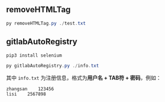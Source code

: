 ## removeHTMLTag

```powershell
py removeHTMLTag.py ./test.txt
```

## gitlabAutoRegistry

```powershell
pip3 install selenium

py gitlabAutoRegistry.py ./info.txt
```

其中 `info.txt` 为注册信息，格式为**用户名 + TAB符 + 密码**，例如：

```
zhangsan	123456
lisi	2567898
```

